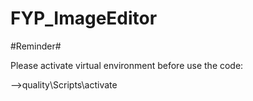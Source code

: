 ﻿# FYP_ImageEditor

#Reminder# 

Please activate virtual environment before use the code:

-->quality\Scripts\activate
